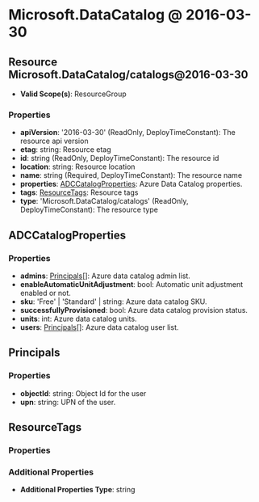 # Microsoft.DataCatalog @ 2016-03-30

## Resource Microsoft.DataCatalog/catalogs@2016-03-30
* **Valid Scope(s)**: ResourceGroup
### Properties
* **apiVersion**: '2016-03-30' (ReadOnly, DeployTimeConstant): The resource api version
* **etag**: string: Resource etag
* **id**: string (ReadOnly, DeployTimeConstant): The resource id
* **location**: string: Resource location
* **name**: string (Required, DeployTimeConstant): The resource name
* **properties**: [ADCCatalogProperties](#adccatalogproperties): Azure Data Catalog properties.
* **tags**: [ResourceTags](#resourcetags): Resource tags
* **type**: 'Microsoft.DataCatalog/catalogs' (ReadOnly, DeployTimeConstant): The resource type

## ADCCatalogProperties
### Properties
* **admins**: [Principals](#principals)[]: Azure data catalog admin list.
* **enableAutomaticUnitAdjustment**: bool: Automatic unit adjustment enabled or not.
* **sku**: 'Free' | 'Standard' | string: Azure data catalog SKU.
* **successfullyProvisioned**: bool: Azure data catalog provision status.
* **units**: int: Azure data catalog units.
* **users**: [Principals](#principals)[]: Azure data catalog user list.

## Principals
### Properties
* **objectId**: string: Object Id for the user
* **upn**: string: UPN of the user.

## ResourceTags
### Properties
### Additional Properties
* **Additional Properties Type**: string

